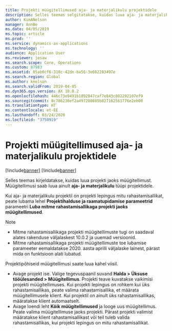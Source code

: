 ```yaml
---
title: Projekti müügitellimused aja- ja materjalikulu projektidele
description: Selles teemas selgitatakse, kuidas luua aja- ja materjalikulu projektidele projektipõhiseid müügitellimusi.
author: KimANelson
manager: AnnBe
ms.date: 04/05/2019
ms.topic: article
ms.prod: ''
ms.service: dynamics-ax-applications
ms.technology: ''
audience: Application User
ms.reviewer: josaw
ms.search.scope: Core, Operations
ms.custom: 87983
ms.assetid: 05ab0cf6-318c-42de-ba56-3e662283497e
ms.search.region: Global
ms.author: knelson
ms.search.validFrom: 2019-04-05
ms.dyn365.ops.version: AX 10.0.2
ms.openlocfilehash: 446c73e9491b1892847caf7e843c802292107ef9
ms.sourcegitcommit: 8c786230ef2a497280885b827162561776e2eb00
ms.translationtype: HT
ms.contentlocale: et-EE
ms.lasthandoff: 03/24/2020
ms.locfileid: "3750919"
---
```

# <a name="project-sales-orders-for-time-and-material-projects"></a>Projekti müügitellimused aja- ja materjalikulu projektidele

[!include[banner](../includes/banner.md)]
[!include[banner](../includes/preview-banner.md)]

Selles teemas kirjeldatakse, kuidas luua projekti jaoks müügitellimust. Müügitellimusi saab luua ainult **aja- ja materjalikulu** tüüpi projektidele.

Kui aja- ja materjalikulu projektil on projekti lepingus mitu rahastamisallikat, peate lubama lehel **Projektihalduse ja raamatupidamise parameetrid** parameetri **Luba mitme rahastamisallikaga projekti jaoks müügitellimused**. 

> [!NOTE]
> - Mitme rahastamisallikaga projekti müügitellimuste tugi on saadaval alates rakenduse väljalaskest 10.0.2 ja uuemad versioonid.
> - Mitme rahastamisallikaga projekti müügitellimuste toe lubamise parameeter eemaldatakse 2020. aasta aprilli väljalaske lainest, pärast mida on funktsioon alati lubatud.

Projektipõhiseid müügitellimusi saate luua kahel viisil.

- Avage projekt ise. Valige tegevuspaanil suvand **Halda > Üksuse tööülesanded > Müügitellimus**. Projekti teave kuvatakse vaikimisi projekti müügitellimuses. Kui projekti lepingus on rohkem kui üks rahastamisallikas, peate valima rahastamisallika, et määrata müügitellimusele klient. Kui projektil on ainult üks rahastamisallikas, määratakse klient automaatselt.
- Avage loendi leht **Kõik müügitellimused** ja looge uus müügitellimus. Peate valima müügitellimuse jaoks projekti. Pärast projekti valimist määratakse klient rahastamisallikast või teil tuleb valida rahastamisallikas, kui projekti lepingus on mitu rahastamisallikat.

